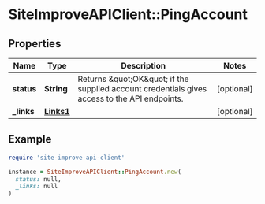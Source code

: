 # SiteImproveAPIClient::PingAccount

## Properties

| Name | Type | Description | Notes |
| ---- | ---- | ----------- | ----- |
| **status** | **String** | Returns \&quot;OK\&quot; if the supplied account credentials gives access to the API endpoints. | [optional] |
| **_links** | [**Links1**](Links1.md) |  | [optional] |

## Example

```ruby
require 'site-improve-api-client'

instance = SiteImproveAPIClient::PingAccount.new(
  status: null,
  _links: null
)
```

